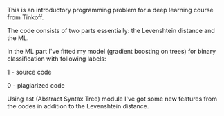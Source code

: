 This is an introductory programming problem for a deep learning course from Tinkoff.

The code consists of two parts essentially: the Levenshtein distance and the ML.

In the ML part I've fitted my model (gradient boosting on trees) for binary classification with following labels:

1 - source code

0 - plagiarized code

Using ast (Abstract Syntax Tree) module I've got some new features from the codes in addition to the Levenshtein distance.
